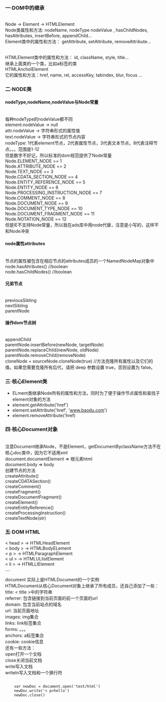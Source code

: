 
<h3>一·DOM中的继承</h3>
<br>Node -> Element -> HTMLElement
<br>Node类属性和方法: nodeName, nodeType nodeValue , hasChildNodes, hasAttributes, insertBefore, appendChild...
<br>Element类中的属性和方法： getAttribute, setAttribute, removeAttribute...

<br>HTMLElement类中的属性和方法： id, className, style, title...
<br>继承上面类的一个类，比如a标签的类
<br>HTMLAncholElement
<br>它的属性和方法：href, name, rel, accessKey, tabindex, blur, focus ...

<h3>二·NODE类</h3>

<h4>nodeType,nodeName,nodeValue与Node常量</h4>
<br>每种nodeType的nodeValue都不同
<br>element.nodeValue -> null
<br>attr.nodeValue -> 字符串形式的属性值
<br>text.nodeValue -> 字符串形式的节点内容
<br>nodeType: 1代表element节点，2代表属性节点，3代表文本节点，8代表注释节点。。。范围是1-12
<br>但是数字不好记，所以标准的dom规范提供了Node常量
<br>Node.ELEMENT_NODE == 1
<br>Node.ATTRIBUTE_NODE == 2
<br>Node.TEXT_NODE == 3
<br>Node.CDATA_SECTION_NODE == 4
<br>Node.ENTITY_REFERENCE_NODE == 5
<br>Node.ENTITY_NODE == 6
<br>Node.PROCESSING_INSTRUCTION_NODE == 7
<br>Node.COMMENT_NODE == 8
<br>Node.DOCUMENT_NODE == 9
<br>Node.DOCUMENT_TYPE_NODE == 10
<br>Node.DOCUMENT_FRAGMENT_NODE == 11
<br>Node.NOTATION_NODE == 12
<br>但是IE不支持Node常量，所以我在ads库中用node代替，注意是小写的，这样不和Node冲突

<h4>node属性attributes</h4>
<br>节点的属性被包含在相应节点的attributes成员的一个NamedNodeMap对象中
<br>node.hasAttributes() //boolean
<br>node.hasChildNodes() //boolean

<h4>兄弟节点</h4>
<br>previousSibling
<br>nextSibling
<br>parentNode

<h4>操作dom节点树</h4>
<br>appendChild
<br>parentNode.insertBefore(newNode, targetNode)
<br>parentNode.replaceChild(newNode, oldNode)
<br>parentNode.removeChild(removeNode)
<br>cloneNode = sourceNode.cloneNode(true) //方法克隆所有属性以及它们的值。如果您需要克隆所有后代，请把 deep 参数设置 true，否则设置为 false。


<h3>三·核心Element类</h3>

* ELment类继承Node所有的属性和方法，同时为了便于操作节点属性和查找子element对象的方法
* element.getAttribute('href')
* element.setAttribute('href', 'www.baodu.com')
* element.removeAttribute('href)

<h3>四·核心Document对象</h3>
<br>注意Document继承Node，不是Element，getDocumentByclassName方法不在核心doc类中，因为它不适用xml
<br>document.documentElement => 根元素html
<br>document.body => body
<br>创建节点的方法
<br>createAttribute()
<br>createCDATASection()
<br>createComment()
<br>createFragment()
<br>createDocumentFragment()
<br>createElement()
<br>createEntityReference()
<br>createProcessingInstruction()
<br>createTextNode(str)

<h3>五·DOM HTML</h3>
< head > -> HTMLHeadElement<br/>
< body > -> HTMLBodyELement<br/>
< p > -> HTMLParagraphElement<br/>
< ul > -> HTMLULlistElement<br/>
< li > -> HTMLLIElement<br/>
....<br/>
<p>
document 实际上是HTMLDocument的一个实例<br/>
HTMLDocument从核心Document对象上继承了所有成员，还自己添加了一些：<br/>
title: < title >中的字符串<br/>
referrer: 包含链接到当前页面的前一个页面的url<br/>
domain: 包含当前站点的域名<br/>
url: 当前页面地址<br/>
images: img集合<br/>
links: link标签集合<br/>
forms: 。。。<br/>
anchors: a标签集合<br/>
cookie: cookie信息<br/>
还有一些方法：<br/>
open打开一个文档<br/>
close关闭当前文档<br/>
write写入文档<br/>
writeln写入文档和一个换行符<br/>
</p>
<code>
    var newDoc = document.open('text/html')
    newDoc.write('< p>hello</ p>')
    newDoc.close()
</code>


